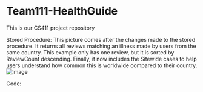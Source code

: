 # Team111-HealthGuide
This is our CS411 project repository

Stored Procedure:
This picture comes after the changes made to the stored procedure. It returns all reviews matching an illness made by users from the same country. This example only has one review, but it is sorted by ReviewCount descending. Finally, it now includes the Sitewide cases to help users understand how common this is worldwide compared to their country.
![image](https://user-images.githubusercontent.com/79374539/234670685-24290679-9f12-4ccf-a6e0-5bb3d8e36288.png)

Code:
